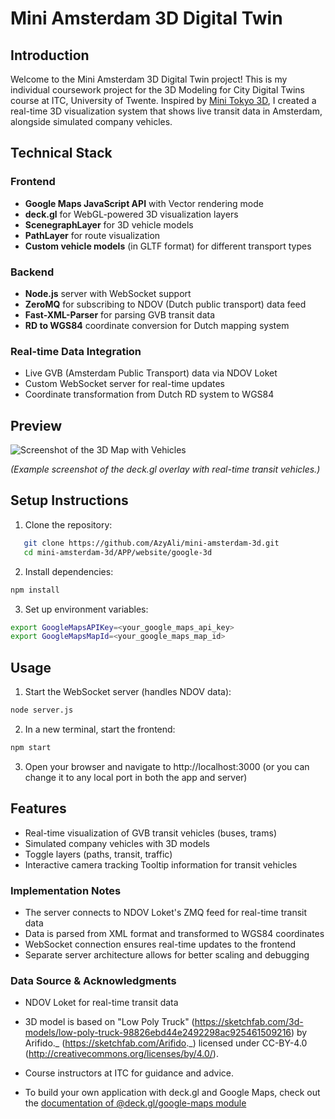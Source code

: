 # Mini Amsterdam 3D Digital Twin

## Introduction
Welcome to the Mini Amsterdam 3D Digital Twin project! This is my individual coursework project for the 3D Modeling for City Digital Twins course at ITC, University of Twente. Inspired by [Mini Tokyo 3D](https://minitokyo3d.com/), I created a real-time 3D visualization system that shows live transit data in Amsterdam, alongside simulated company vehicles.

## Technical Stack
### Frontend
- **Google Maps JavaScript API** with Vector rendering mode
- **deck.gl** for WebGL-powered 3D visualization layers
- **ScenegraphLayer** for 3D vehicle models
- **PathLayer** for route visualization
- **Custom vehicle models** (in GLTF format) for different transport types

### Backend
- **Node.js** server with WebSocket support
- **ZeroMQ** for subscribing to NDOV (Dutch public transport) data feed
- **Fast-XML-Parser** for parsing GVB transit data
- **RD to WGS84** coordinate conversion for Dutch mapping system

### Real-time Data Integration
- Live GVB (Amsterdam Public Transport) data via NDOV Loket
- Custom WebSocket server for real-time updates
- Coordinate transformation from Dutch RD system to WGS84

## Preview

![Screenshot of the 3D Map with Vehicles](docs/screenshot.png)

_(Example screenshot of the deck.gl overlay with real-time transit vehicles.)_

## Setup Instructions
1. Clone the repository:
```bash
   git clone https://github.com/AzyAli/mini-amsterdam-3d.git
   cd mini-amsterdam-3d/APP/website/google-3d
```
2. Install dependencies:
```bash
npm install
```
3. Set up environment variables:
```bash
export GoogleMapsAPIKey=<your_google_maps_api_key>
export GoogleMapsMapId=<your_google_maps_map_id>
```

## Usage

1. Start the WebSocket server (handles NDOV data):
```bash
node server.js
```
2. In a new terminal, start the frontend:
```bash
npm start
```
3. Open your browser and navigate to http://localhost:3000 (or you can change it to any local port in both the app and server)

## Features

- Real-time visualization of GVB transit vehicles (buses, trams)
- Simulated company vehicles with 3D models
- Toggle layers (paths, transit, traffic)
- Interactive camera tracking
Tooltip information for transit vehicles

### Implementation Notes

- The server connects to NDOV Loket's ZMQ feed for real-time transit data
- Data is parsed from XML format and transformed to WGS84 coordinates
- WebSocket connection ensures real-time updates to the frontend
- Separate server architecture allows for better scaling and debugging




### Data Source & Acknowledgments

- NDOV Loket for real-time transit data 

- 3D model is based on "Low Poly Truck" (https://sketchfab.com/3d-models/low-poly-truck-98826ebd44e2492298ac925461509216) by Arifido._ (https://sketchfab.com/Arifido._) licensed under CC-BY-4.0 (http://creativecommons.org/licenses/by/4.0/).

- Course instructors at ITC for guidance and advice.

- To build your own application with deck.gl and Google Maps, check out the [documentation of @deck.gl/google-maps module](../../../docs/api-reference/google-maps/overview.md)
